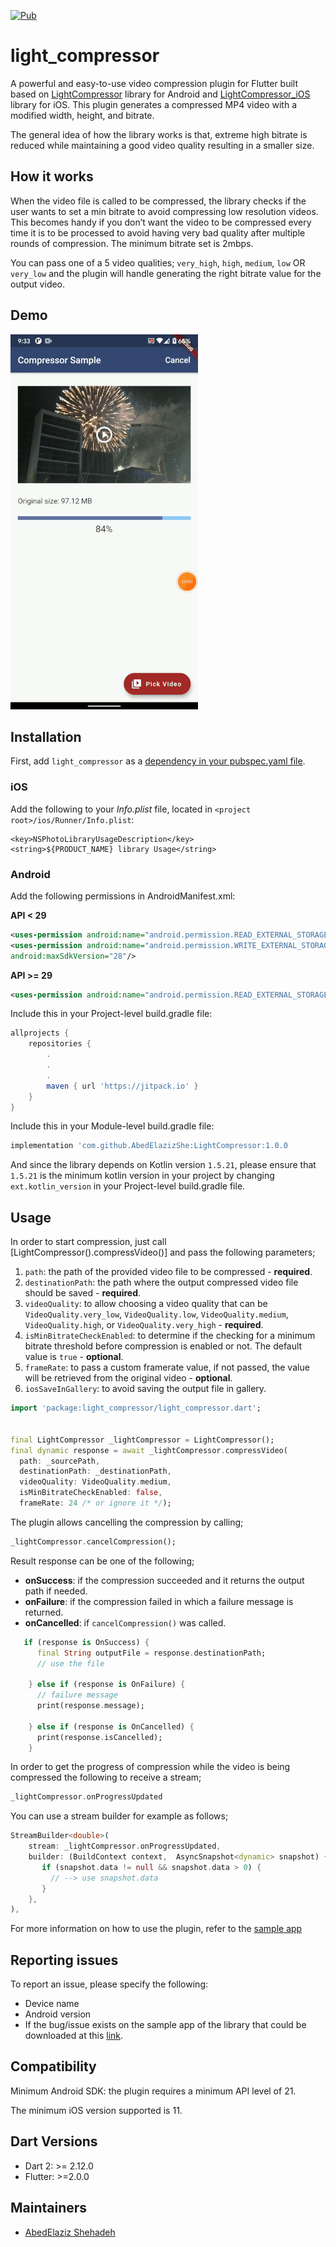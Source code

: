 <p align="left">
<a href="https://pub.dev/packages/light_compressor"><img src="https://img.shields.io/pub/v/light_compressor.svg" alt="Pub"></a>
</p>


# light_compressor
A powerful and easy-to-use video compression plugin for Flutter built based on [LightCompressor](https://github.com/AbedElazizShe/LightCompressor/tree/master/lightcompressor) library for Android and [LightCompressor_iOS](https://github.com/AbedElazizShe/LightCompressor_iOS) library for iOS. This plugin generates a compressed MP4 video with a modified width, height, and bitrate.

The general idea of how the library works is that, extreme high bitrate is reduced while maintaining a good video quality resulting in a smaller size.

## How it works
When the video file is called to be compressed, the library checks if the user wants to set a min bitrate to avoid compressing low resolution videos. This becomes handy if you don’t want the video to be compressed every time it is to be processed to avoid having very bad quality after multiple rounds of compression. The minimum bitrate set is 2mbps.

You can pass one of a 5 video qualities; `very_high`, `high`, `medium`, `low` OR `very_low` and the plugin will handle generating the right bitrate value for the output video.

## Demo

![Android-demo](https://github.com/AbedElazizShe/light_compressor/blob/master/pictures/android.gif)

## Installation

First, add `light_compressor` as a [dependency in your pubspec.yaml file](https://flutter.io/platform-plugins/).

### iOS

Add the following to your _Info.plist_ file, located in `<project root>/ios/Runner/Info.plist`:

```
<key>NSPhotoLibraryUsageDescription</key>
<string>${PRODUCT_NAME} library Usage</string>
```

### Android

Add the following permissions in AndroidManifest.xml:

**API < 29**

```xml
<uses-permission android:name="android.permission.READ_EXTERNAL_STORAGE"/>
<uses-permission android:name="android.permission.WRITE_EXTERNAL_STORAGE"
android:maxSdkVersion="28"/>
```

**API >= 29**

```xml
<uses-permission android:name="android.permission.READ_EXTERNAL_STORAGE"/>
```

Include this in your Project-level build.gradle file:
```groovy
allprojects {
    repositories {
        .
        .
        .
        maven { url 'https://jitpack.io' }
    }
}
```

Include this in your Module-level build.gradle file:

```groovy
implementation 'com.github.AbedElazizShe:LightCompressor:1.0.0
```

And since the library depends on Kotlin version `1.5.21`, please ensure that `1.5.21` is the minimum kotlin version in your project by changing `ext.kotlin_version` in your Project-level build.gradle file.

## Usage

In order to start compression, just call [LightCompressor().compressVideo()] and pass the following parameters;
1) `path`: the path of the provided video file to be compressed - **required**.
2) `destinationPath`: the path where the output compressed video file should be saved - **required**.
3) `videoQuality`: to allow choosing a video quality that can be `VideoQuality.very_low`, `VideoQuality.low`, `VideoQuality.medium`, `VideoQuality.high`, or `VideoQuality.very_high` - **required**.
4) `isMinBitrateCheckEnabled`: to determine if the checking for a minimum bitrate threshold before compression is enabled or not. The default value is `true` - **optional**.
5) `frameRate`: to pass a custom framerate value, if not passed, the value will be retrieved from the original video - **optional**.
6) `iosSaveInGallery`: to avoid saving the output file in gallery.

```dart
import 'package:light_compressor/light_compressor.dart';


final LightCompressor _lightCompressor = LightCompressor();
final dynamic response = await _lightCompressor.compressVideo(
  path: _sourcePath,
  destinationPath: _destinationPath,
  videoQuality: VideoQuality.medium,
  isMinBitrateCheckEnabled: false,
  frameRate: 24 /* or ignore it */);
```

The plugin allows cancelling the compression by calling;

```dart
_lightCompressor.cancelCompression();
```

Result response can be one of the following;
- **onSuccess**: if the compression succeeded and it returns the output path if needed.
- **onFailure**: if the compression failed in which a failure message is returned.
- **onCancelled**: if `cancelCompression()` was called.

```dart
   if (response is OnSuccess) {
      final String outputFile = response.destinationPath;
      // use the file

    } else if (response is OnFailure) {
      // failure message
      print(response.message);

    } else if (response is OnCancelled) {
      print(response.isCancelled);
    }
```

In order to get the progress of compression while the video is being compressed the following to receive a stream;

```dart
_lightCompressor.onProgressUpdated
```

You can use a stream builder for example as follows;

```dart
StreamBuilder<double>(
    stream: _lightCompressor.onProgressUpdated,
    builder: (BuildContext context,  AsyncSnapshot<dynamic> snapshot) {
       if (snapshot.data != null && snapshot.data > 0) {
         // --> use snapshot.data
       }
    },
),
```

For more information on how to use the plugin, refer to the [sample app](https://github.com/AbedElazizShe/light_compressor/blob/master/example/lib/main.dart)

## Reporting issues
To report an issue, please specify the following:
- Device name
- Android version
- If the bug/issue exists on the sample app of the library that could be downloaded at this [link](https://drive.google.com/file/d/1HiAPlic3pPkant_RoyJcFZhTcWwP9mAT/view?usp=sharing).


## Compatibility
Minimum Android SDK: the plugin requires a minimum API level of 21.

The minimum iOS version supported is 11.

## Dart Versions

- Dart 2: >= 2.12.0
- Flutter: >=2.0.0

## Maintainers

- [AbedElaziz Shehadeh](https://github.com/AbedElazizShe)